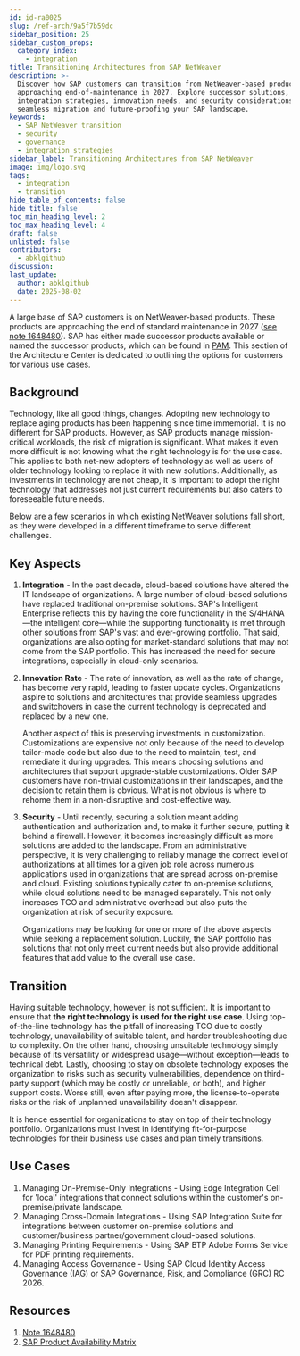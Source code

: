 ```yaml
---
id: id-ra0025
slug: /ref-arch/9a5f7b59dc
sidebar_position: 25
sidebar_custom_props:
  category_index:
    - integration
title: Transitioning Architectures from SAP NetWeaver
description: >-
  Discover how SAP customers can transition from NetWeaver-based products
  approaching end-of-maintenance in 2027. Explore successor solutions,
  integration strategies, innovation needs, and security considerations for
  seamless migration and future-proofing your SAP landscape.
keywords:
  - SAP NetWeaver transition
  - security
  - governance
  - integration strategies
sidebar_label: Transitioning Architectures from SAP NetWeaver
image: img/logo.svg
tags:
  - integration
  - transition
hide_table_of_contents: false
hide_title: false
toc_min_heading_level: 2
toc_max_heading_level: 4
draft: false
unlisted: false
contributors:
  - abklgithub
discussion: 
last_update:
  author: abklgithub
  date: 2025-08-02
---
```


A large base of SAP customers is on NetWeaver-based products. These products are approaching the end of standard maintenance in 2027 ([see note 1648480](https://me.sap.com/notes/1648480)). SAP has either made successor products available or named the successor products, which can be found in [PAM](https://userapps.support.sap.com/sap/support/pam). This section of the Architecture Center is dedicated to outlining the options for customers for various use cases.

## Background

Technology, like all good things, changes. Adopting new technology to replace aging products has been happening since time immemorial. It is no different for SAP products. However, as SAP products manage mission-critical workloads, the risk of migration is significant. What makes it even more difficult is not knowing what the right technology is for the use case. This applies to both net-new adopters of technology as well as users of older technology looking to replace it with new solutions. Additionally, as investments in technology are not cheap, it is important to adopt the right technology that addresses not just current requirements but also caters to foreseeable future needs.

Below are a few scenarios in which existing NetWeaver solutions fall short, as they were developed in a different timeframe to serve different challenges.

## Key Aspects

1.  **Integration** - In the past decade, cloud-based solutions have altered the IT landscape of organizations. A large number of cloud-based solutions have replaced traditional on-premise solutions. SAP's Intelligent Enterprise reflects this by having the core functionality in the S/4HANA—the intelligent core—while the supporting functionality is met through other solutions from SAP's vast and ever-growing portfolio. That said, organizations are also opting for market-standard solutions that may not come from the SAP portfolio. This has increased the need for secure integrations, especially in cloud-only scenarios.

2.  **Innovation Rate** - The rate of innovation, as well as the rate of change, has become very rapid, leading to faster update cycles. Organizations aspire to solutions and architectures that provide seamless upgrades and switchovers in case the current technology is deprecated and replaced by a new one.

    Another aspect of this is preserving investments in customization. Customizations are expensive not only because of the need to develop tailor-made code but also due to the need to maintain, test, and remediate it during upgrades. This means choosing solutions and architectures that support upgrade-stable customizations. Older SAP customers have non-trivial customizations in their landscapes, and the decision to retain them is obvious. What is not obvious is where to rehome them in a non-disruptive and cost-effective way.

3.  **Security** - Until recently, securing a solution meant adding authentication and authorization and, to make it further secure, putting it behind a firewall. However, it becomes increasingly difficult as more solutions are added to the landscape. From an administrative perspective, it is very challenging to reliably manage the correct level of authorizations at all times for a given job role across numerous applications used in organizations that are spread across on-premise and cloud. Existing solutions typically cater to on-premise solutions, while cloud solutions need to be managed separately. This not only increases TCO and administrative overhead but also puts the organization at risk of security exposure.

    Organizations may be looking for one or more of the above aspects while seeking a replacement solution. Luckily, the SAP portfolio has solutions that not only meet current needs but also provide additional features that add value to the overall use case.

## Transition

Having suitable technology, however, is not sufficient. It is important to ensure that **the right technology is used for the right use case**. Using top-of-the-line technology has the pitfall of increasing TCO due to costly technology, unavailability of suitable talent, and harder troubleshooting due to complexity. On the other hand, choosing unsuitable technology simply because of its versatility or widespread usage—without exception—leads to technical debt. Lastly, choosing to stay on obsolete technology exposes the organization to risks such as security vulnerabilities, dependence on third-party support (which may be costly or unreliable, or both), and higher support costs. Worse still, even after paying more, the license-to-operate risks or the risk of unplanned unavailability doesn't disappear.

It is hence essential for organizations to stay on top of their technology portfolio. Organizations must invest in identifying fit-for-purpose technologies for their business use cases and plan timely transitions.

## Use Cases

1. Managing On-Premise-Only Integrations - Using Edge Integration Cell for 'local' integrations that connect solutions within the customer's on-premise/private landscape.
2. Managing Cross-Domain Integrations - Using SAP Integration Suite for integrations between customer on-premise solutions and customer/business partner/government cloud-based solutions.
3. Managing Printing Requirements - Using SAP BTP Adobe Forms Service for PDF printing requirements.
4. Managing Access Governance - Using SAP Cloud Identity Access Governance (IAG) or SAP Governance, Risk, and Compliance (GRC) RC 2026.

## Resources

1. [Note 1648480](https://me.sap.com/notes/1648480)
2. [SAP Product Availability Matrix](https://userapps.support.sap.com/sap/support/pam)